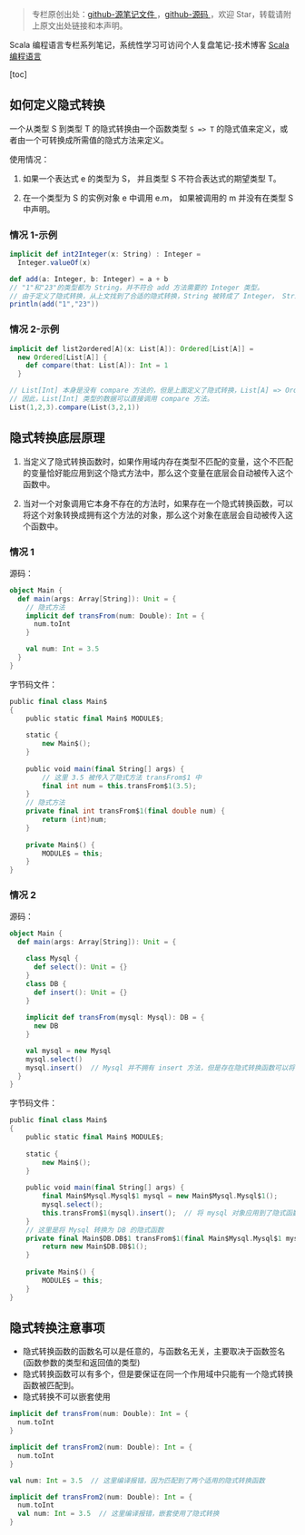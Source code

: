 > 专栏原创出处：[github-源笔记文件 ](https://github.com/GourdErwa/review-notes/tree/master/language/scala-basis) ，[github-源码 ](https://github.com/GourdErwa/scala-advanced/tree/master/scala-base/src/main/scala/com/gourd/scala/base/)，欢迎 Star，转载请附上原文出处链接和本声明。

Scala 编程语言专栏系列笔记，系统性学习可访问个人复盘笔记-技术博客 [Scala 编程语言 ](https://review-notes.top/language/scala-basis/)

[toc]
## 如何定义隐式转换
一个从类型 S 到类型 T 的隐式转换由一个函数类型 `S => T` 的隐式值来定义，或者由一个可转换成所需值的隐式方法来定义。


使用情况：

1. 如果一个表达式 e 的类型为 S， 并且类型 S 不符合表达式的期望类型 T。

2. 在一个类型为 S 的实例对象 e 中调用 e.m， 如果被调用的 m 并没有在类型 S 中声明。

### 情况 1-示例
```scala
implicit def int2Integer(x: String) : Integer =
  Integer.valueOf(x)

def add(a: Integer, b: Integer) = a + b
// "1"和"23"的类型都为 String，并不符合 add 方法需要的 Integer 类型。
// 由于定义了隐式转换，从上文找到了合适的隐式转换，String 被转成了 Integer， String => Integer
println(add("1","23"))
```
### 情况 2-示例
```scala
implicit def list2ordered[A](x: List[A]): Ordered[List[A]] =
  new Ordered[List[A]] {
    def compare(that: List[A]): Int = 1
  }

// List[Int] 本身是没有 compare 方法的，但是上面定义了隐式转换，List[A] => Ordered[List[A]]。
// 因此，List[Int] 类型的数据可以直接调用 compare 方法。
List(1,2,3).compare(List(3,2,1))
```
## 隐式转换底层原理
1. 当定义了隐式转换函数时，如果作用域内存在类型不匹配的变量，这个不匹配的变量恰好能应用到这个隐式方法中，那么这个变量在底层会自动被传入这个函数中。

2. 当对一个对象调用它本身不存在的方法时，如果存在一个隐式转换函数，可以将这个对象转换成拥有这个方法的对象，那么这个对象在底层会自动被传入这个函数中。

### 情况 1
源码：
```scala
object Main {
  def main(args: Array[String]): Unit = {
    // 隐式方法
    implicit def transFrom(num: Double): Int = {
      num.toInt
    }

    val num: Int = 3.5
  }
}
```
字节码文件：
```scala
public final class Main$
{
    public static final Main$ MODULE$;
    
    static {
        new Main$();
    }
    
    public void main(final String[] args) {
        // 这里 3.5 被传入了隐式方法 transFrom$1 中
        final int num = this.transFrom$1(3.5);
    }
    // 隐式方法
    private final int transFrom$1(final double num) {
        return (int)num;
    }
    
    private Main$() {
        MODULE$ = this;
    }
}
```
### 情况 2
源码：
```scala
object Main {
  def main(args: Array[String]): Unit = {

    class Mysql {
      def select(): Unit = {}
    }
    class DB {
      def insert(): Unit = {}
    }
    
    implicit def transFrom(mysql: Mysql): DB = {
      new DB
    }

    val mysql = new Mysql
    mysql.select()
    mysql.insert()  // Mysql 并不拥有 insert 方法，但是存在隐式转换函数可以将 Mysql 转换成拥有 insert 方法的 DB，底层会将 Mysql 自动传入隐式函数中
  }
}
```
字节码文件：
```scala
public final class Main$
{
    public static final Main$ MODULE$;
    
    static {
        new Main$();
    }
    
    public void main(final String[] args) {
        final Main$Mysql.Mysql$1 mysql = new Main$Mysql.Mysql$1();
        mysql.select();
        this.transFrom$1(mysql).insert();  // 将 mysql 对象应用到了隐式函数中
    }
    // 这里是将 Mysql 转换为 DB 的隐式函数
    private final Main$DB.DB$1 transFrom$1(final Main$Mysql.Mysql$1 mysql) {
        return new Main$DB.DB$1();
    }
    
    private Main$() {
        MODULE$ = this;
    }
}
```
## 隐式转换注意事项
* 隐式转换函数的函数名可以是任意的，与函数名无关，主要取决于函数签名(函数参数的类型和返回值的类型)
* 隐式转换函数可以有多个，但是要保证在同一个作用域中只能有一个隐式转换函数被匹配到。
* 隐式转换不可以嵌套使用
```scala
implicit def transFrom(num: Double): Int = {
  num.toInt
}

implicit def transFrom2(num: Double): Int = {
  num.toInt
}

val num: Int = 3.5  // 这里编译报错，因为匹配到了两个适用的隐式转换函数
```
```scala
implicit def transFrom2(num: Double): Int = {
  num.toInt
  val num: Int = 3.5  // 这里编译报错，嵌套使用了隐式转换
}
```